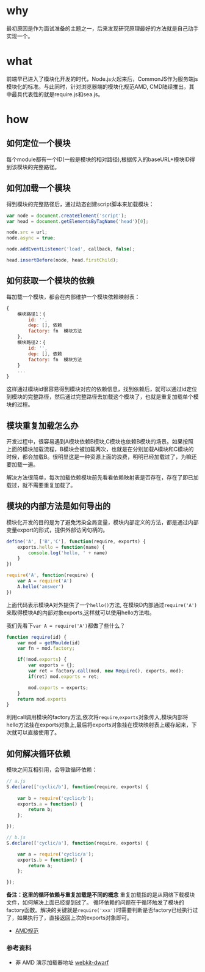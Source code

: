 # why

最初原因是作为面试准备的主题之一，后来发现研究原理最好的方法就是自己动手实现一个。

# what

前端早已进入了模块化开发的时代，Node.js火起来后，CommonJS作为服务端js模块化的标准。与此同时，针对浏览器端的模块化规范AMD, CMD陆续推出，其中最具代表性的就是require.js和sea.js。


# how

## 如何定位一个模块

每个module都有一个ID(一般是模块的相对路径),根据传入的baseURL+模块ID得到该模块的完整路径。

## 如何加载一个模块

得到模块的完整路径后，通过动态创建script脚本来加载模块：

```javascript
var node = document.createElement('script');
var head = document.getElementsByTagName('head')[0];

node.src = url;
node.async = true;

node.addEventListener('load', callback, false);

head.insertBefore(node, head.firstChild);
```

## 如何获取一个模块的依赖

每加载一个模块，都会在内部维护一个模块依赖映射表：
```javascript
{
	模块路径1：{
		id: '',
		dep: [], 依赖
		factory: fn  模块方法
	},
	模块路径2：{
		id: '',
		dep: [], 依赖
		factory: fn  模块方法
	}
	...
}
```
这样通过模块id很容易得到模块对应的依赖信息，找到依赖后，就可以通过id定位到模块的完整路径，然后通过完整路径去加载这个模块了，也就是重复加载单个模块的过程。


## 模块重复加载怎么办

开发过程中，很容易遇到A模块依赖B模块,C模块也依赖B模块的场景。如果按照上面的模块加载流程，B模块会被加载两次，也就是在分别加载A模块和C模块的时候，都会加载B。很明显这是一种资源上面的浪费，明明已经加载过了，为嘛还要加载一遍。

解决方法很简单，每次加载依赖模块前先看看依赖映射表是否存在，存在了即已加载过，就不需要重复加载了。

## 模块的内部方法是如何导出的

模块化开发的目的是为了避免污染全局变量，模块内部定义的方法，都是通过内部变量export的形式，提供外部访问句柄的。

```javascript
define('A', ['B','C'], function(require, exports) {
	exports.hello = function(name) {
		console.log('hello, ' + name)
	}
})

require('A', function(require) {
	var A = require('A')
	A.hello('answer')
})
```
上面代码表示模块A对外提供了一个`hello()`方法, 在模块D内部通过`require('A')`来取得模块A的内部对象exports,这样就可以使用hello方法啦。

我们先看下`var A = require('A')`都做了些什么？
```javascript
function require(id) {
	var mod = getMoulde(id)
	var fn = mod.factory;

	if(!mod.exports) {
        var exports = {};
	    var ret = factory.call(mod, new Require(), exports, mod);
	    if(ret) mod.exports = ret;

	    mod.exports = exports;
	}
	return mod.exports
}
```
利用call调用模块的factory方法,依次将`require`,`exports`对象传入,模块内部将hello方法挂在exports对象上,最后将exports对象挂在模块映射表上缓存起来，下次就可以直接使用了。


## 如何解决循环依赖

模块之间互相引用，会导致循环依赖：
```javascript
// a.js
S.declare(['cyclic/b'], function(require, exports) {
	
    var b = require('cyclic/b');
    exports.a = function() {
        return b;
    };

});

// b.js
S.declare(['cyclic/a'], function(require, exports) {

    var a = require('cyclic/a');
    exports.b = function() {
        return a;
    };

});
```
**备注：这里的循环依赖与重复加载是不同的概念**
重复加载指的是从网络下载模块文件，如何解决上面已经提到过了。
循环依赖的问题在于循环触发了模块的factory函数。解决的关键就是`require('xxx')`时需要判断是否factory已经执行过了，如果执行了，直接返回上次的exports对象即可。



* [AMD规范](https://github.com/amdjs/amdjs-api/wiki/AMD)


### 参考资料 

* 非 AMD 演示加载器地址 [webkit-dwarf](https://github.com/dwarfJS/webkit-dwarf)